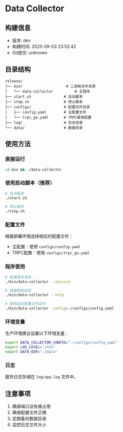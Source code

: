# Data Collector

## 构建信息
- 版本: dev
- 构建时间: 2025-09-03 23:52:42
- Git提交: unknown

## 目录结构
```
release/
├── bin/                    # 二进制文件目录
│   └── data-collector          # 主程序
├── start.sh               # 启动脚本
├── stop.sh                # 停止脚本
├── configs/               # 配置文件目录
│   ├── config.yaml        # 主配置文件
│   └── trpc_go.yaml       # TRPC框架配置
├── log/                   # 日志目录
└── data/                  # 数据目录
```

## 使用方法

### 直接运行
```bash
cd bin && ./data-collector
```

### 使用启动脚本（推荐）
```bash
# 启动服务
./start.sh

# 停止服务
./stop.sh
```

### 配置文件
根据部署环境选择相应的配置文件：
- 主配置：使用 `configs/config.yaml`
- TRPC配置：使用 `configs/trpc_go.yaml`

### 程序使用
```bash
# 查看版本信息
./bin/data-collector --version

# 查看帮助信息
./bin/data-collector --help

# 使用指定配置文件运行
./bin/data-collector -config=./configs/config.yaml
```

### 环境变量
生产环境建议设置以下环境变量：
```bash
export DATA_COLLECTOR_CONFIG="./configs/config.yaml"
export LOG_LEVEL="info"
export DATA_DIR="./data"
```

### 日志
服务日志存储在 `log/app.log` 文件中。

## 注意事项
1. 确保端口没有被占用
2. 确保配置文件正确
3. 定期备份数据目录
4. 监控日志文件大小
